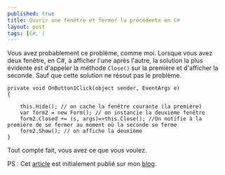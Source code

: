 ```yaml
---
published: true
title: Ouvrir une fenêtre et fermer la précédente en C#
layout: post
tags: [C#, ]
---
```

Vous avez probablement ce problème, comme moi. Lorsque vous avez deux fenêtre, en C#, à afficher l'une après l'autre, la solution la plus évidente est d'appeler la méthode `Close()`  sur la première et d'afficher la seconde. Sauf que cette solution ne résout pas le problème.

    private void OnButton1Click(object sender, EventArgs e)
    {
        
        this.Hide(); // on cache la fenêtre courante (la première)
        var form2 = new Form(); // on instancie la deuxième fenêtre
        form2.Closed += (s, args)=>this.Close(); //On notifie à la première de se fermer au moment où la seconde se ferme
        form2.Show(); // on affiche la deuxième
    }
    
Tout compte fait, vous avez ce que vous voulez.

PS : Cet [article](https://koffisani.shost.ca/blog/c-ouvrir-une-fenetre-et-fermer-la-precedente/) est initialement publié sur mon [blog](http://koffisani.shost.ca).

